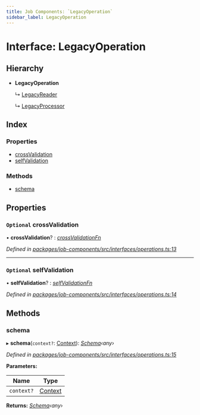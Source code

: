 ```yaml
---
title: Job Components: `LegacyOperation`
sidebar_label: LegacyOperation
---
```


# Interface: LegacyOperation

## Hierarchy

* **LegacyOperation**

  ↳ [LegacyReader](legacyreader.md)

  ↳ [LegacyProcessor](legacyprocessor.md)

## Index

### Properties

* [crossValidation](legacyoperation.md#optional-crossvalidation)
* [selfValidation](legacyoperation.md#optional-selfvalidation)

### Methods

* [schema](legacyoperation.md#schema)

## Properties

### `Optional` crossValidation

• **crossValidation**? : *[crossValidationFn](../overview.md#crossvalidationfn)*

*Defined in [packages/job-components/src/interfaces/operations.ts:13](https://github.com/terascope/teraslice/blob/b843209f9/packages/job-components/src/interfaces/operations.ts#L13)*

___

### `Optional` selfValidation

• **selfValidation**? : *[selfValidationFn](../overview.md#selfvalidationfn)*

*Defined in [packages/job-components/src/interfaces/operations.ts:14](https://github.com/terascope/teraslice/blob/b843209f9/packages/job-components/src/interfaces/operations.ts#L14)*

## Methods

###  schema

▸ **schema**(`context?`: [Context](context.md)): *[Schema](operationmodule.md#schema)‹any›*

*Defined in [packages/job-components/src/interfaces/operations.ts:15](https://github.com/terascope/teraslice/blob/b843209f9/packages/job-components/src/interfaces/operations.ts#L15)*

**Parameters:**

Name | Type |
------ | ------ |
`context?` | [Context](context.md) |

**Returns:** *[Schema](operationmodule.md#schema)‹any›*

